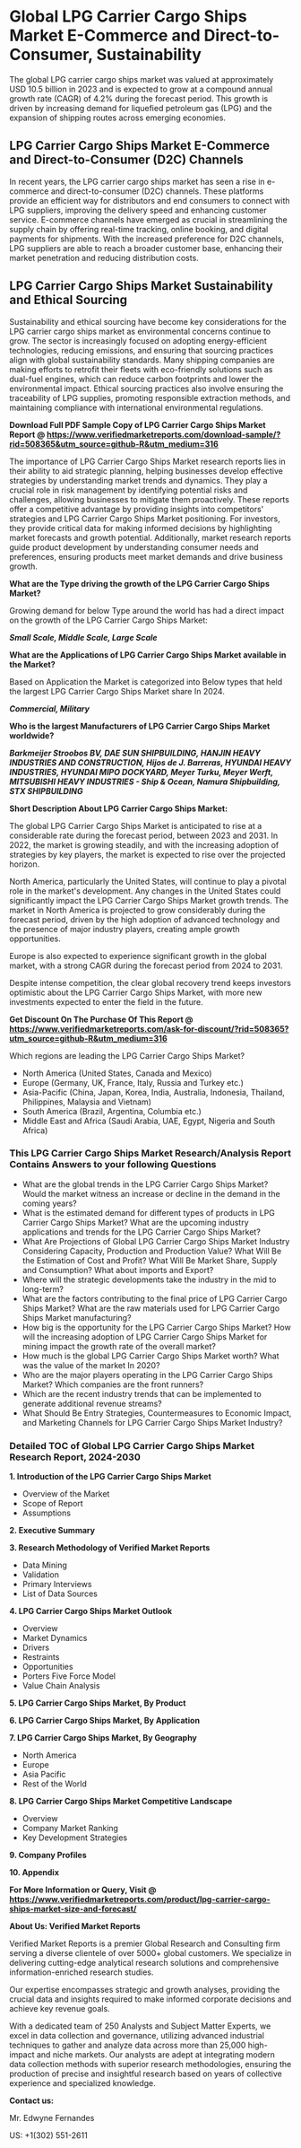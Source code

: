 <h1>Global LPG Carrier Cargo Ships Market E-Commerce and Direct-to-Consumer, Sustainability</h1><p class=""><p>The global LPG carrier cargo ships market was valued at approximately USD 10.5 billion in 2023 and is expected to grow at a compound annual growth rate (CAGR) of 4.2% during the forecast period. This growth is driven by increasing demand for liquefied petroleum gas (LPG) and the expansion of shipping routes across emerging economies.</p> <h2>LPG Carrier Cargo Ships Market E-Commerce and Direct-to-Consumer (D2C) Channels</h2> <p>In recent years, the LPG carrier cargo ships market has seen a rise in e-commerce and direct-to-consumer (D2C) channels. These platforms provide an efficient way for distributors and end consumers to connect with LPG suppliers, improving the delivery speed and enhancing customer service. E-commerce channels have emerged as crucial in streamlining the supply chain by offering real-time tracking, online booking, and digital payments for shipments. With the increased preference for D2C channels, LPG suppliers are able to reach a broader customer base, enhancing their market penetration and reducing distribution costs.</p> <h2>LPG Carrier Cargo Ships Market Sustainability and Ethical Sourcing</h2> <p>Sustainability and ethical sourcing have become key considerations for the LPG carrier cargo ships market as environmental concerns continue to grow. The sector is increasingly focused on adopting energy-efficient technologies, reducing emissions, and ensuring that sourcing practices align with global sustainability standards. Many shipping companies are making efforts to retrofit their fleets with eco-friendly solutions such as dual-fuel engines, which can reduce carbon footprints and lower the environmental impact. Ethical sourcing practices also involve ensuring the traceability of LPG supplies, promoting responsible extraction methods, and maintaining compliance with international environmental regulations.</p> </p><p class=""><strong>Download Full PDF Sample Copy of LPG Carrier Cargo Ships Market Report @ <a href="https://www.verifiedmarketreports.com/download-sample/?rid=508365&utm_source=github-R&utm_medium=316" target="_blank">https://www.verifiedmarketreports.com/download-sample/?rid=508365&utm_source=github-R&utm_medium=316</a></strong></p><p>The importance of&nbsp;LPG Carrier Cargo Ships Market research reports lies in their ability to aid strategic planning, helping businesses develop effective strategies by understanding market trends and dynamics. They play a crucial role in risk management by identifying potential risks and challenges, allowing businesses to mitigate them proactively. These reports offer a competitive advantage by providing insights into competitors' strategies and LPG Carrier Cargo Ships Market positioning. For investors, they provide critical data for making informed decisions by highlighting market forecasts and growth potential. Additionally, market research reports guide product development by understanding consumer needs and preferences, ensuring products meet market demands and drive business growth.</p><p><strong>What are the&nbsp;Type driving the growth of the LPG Carrier Cargo Ships Market?</strong></p><p id="" class="">Growing demand for below Type around the world has had a direct impact on the growth of the LPG Carrier Cargo Ships Market:</p><p class=""><em><strong>Small Scale, Middle Scale, Large Scale</strong></em></p><p class=""><strong>What are the&nbsp;Applications&nbsp;of LPG Carrier Cargo Ships Market available in the Market?</strong></p><p id="" class="">Based on Application the Market is categorized into Below types that held the largest LPG Carrier Cargo Ships Market share In 2024.</p><p class=""><em><strong>Commercial, Military</strong></em></p><p class=""><strong>Who is the largest Manufacturers of LPG Carrier Cargo Ships Market worldwide?</strong></p><p><em><strong>Barkmeijer Stroobos BV, DAE SUN SHIPBUILDING, HANJIN HEAVY INDUSTRIES AND CONSTRUCTION, Hijos de J. Barreras, HYUNDAI HEAVY INDUSTRIES, HYUNDAI MIPO DOCKYARD, Meyer Turku, Meyer Werft, MITSUBISHI HEAVY INDUSTRIES - Ship & Ocean, Namura Shipbuilding, STX SHIPBUILDING</strong></em></p><p id="" class=""><strong>Short Description About LPG Carrier Cargo Ships Market:</strong></p><p>The global LPG Carrier Cargo Ships Market is anticipated to rise at a considerable rate during the forecast period, between 2023 and 2031. In 2022, the market is growing steadily, and with the increasing adoption of strategies by key players, the market is expected to rise over the projected horizon.</p><p>North America, particularly the United States, will continue to play a pivotal role in the market's development. Any changes in the United States could significantly impact the LPG Carrier Cargo Ships Market growth trends. The market in North America is projected to grow considerably during the forecast period, driven by the high adoption of advanced technology and the presence of major industry players, creating ample growth opportunities.</p><p>Europe is also expected to experience significant growth in the global market, with a strong CAGR during the forecast period from 2024 to 2031.</p><p>Despite intense competition, the clear global recovery trend keeps investors optimistic about the LPG Carrier Cargo Ships Market, with more new investments expected to enter the field in the future.</p><p id="" class=""><strong>Get Discount On The Purchase Of This Report @ <a href="https://www.verifiedmarketreports.com/ask-for-discount/?rid=508365?utm_source=github-R&utm_medium=316" target="_blank">https://www.verifiedmarketreports.com/ask-for-discount/?rid=508365?utm_source=github-R&utm_medium=316</a></strong></p><p class="">Which regions are leading the LPG Carrier Cargo Ships Market?</p><ul><li>North America (United States, Canada and Mexico)</li><li>Europe (Germany, UK, France, Italy, Russia and Turkey etc.)</li><li>Asia-Pacific (China, Japan, Korea, India, Australia, Indonesia, Thailand, Philippines, Malaysia and Vietnam)</li><li>South America (Brazil, Argentina, Columbia etc.)</li><li>Middle East and Africa (Saudi Arabia, UAE, Egypt, Nigeria and South Africa)</li></ul><h3 id="" class="">This LPG Carrier Cargo Ships Market Research/Analysis Report Contains Answers to your following Questions</h3><ul><li>What are the global trends in the LPG Carrier Cargo Ships Market? Would the market witness an increase or decline in the demand in the coming years?</li><li>What is the estimated demand for different types of products in LPG Carrier Cargo Ships Market? What are the upcoming industry applications and trends for the LPG Carrier Cargo Ships Market?</li><li>What Are Projections of Global LPG Carrier Cargo Ships Market Industry Considering Capacity, Production and Production Value? What Will Be the Estimation of Cost and Profit? What Will Be Market Share, Supply and Consumption? What about imports and Export?</li><li>Where will the strategic developments take the industry in the mid to long-term?</li><li>What are the factors contributing to the final price of LPG Carrier Cargo Ships Market? What are the raw materials used for LPG Carrier Cargo Ships Market manufacturing?</li><li>How big is the opportunity for the LPG Carrier Cargo Ships Market? How will the increasing adoption of LPG Carrier Cargo Ships Market for mining impact the growth rate of the overall market?</li><li>How much is the global LPG Carrier Cargo Ships Market worth? What was the value of the market In 2020?</li><li>Who are the major players operating in the LPG Carrier Cargo Ships Market? Which companies are the front runners?</li><li>Which are the recent industry trends that can be implemented to generate additional revenue streams?</li><li>What Should Be Entry Strategies, Countermeasures to Economic Impact, and Marketing Channels for LPG Carrier Cargo Ships Market Industry?</li></ul><h3 id="" class="">Detailed TOC of Global LPG Carrier Cargo Ships Market Research Report, 2024-2030</h3><p id="" class=""><strong>1. Introduction of the LPG Carrier Cargo Ships Market</strong></p><ul><li>Overview of the Market</li><li>Scope of Report</li><li>Assumptions</li></ul><p id="" class=""><strong>2. Executive Summary</strong></p><p id="" class=""><strong>3. Research Methodology of Verified Market Reports</strong></p><ul><li>Data Mining</li><li>Validation</li><li>Primary Interviews</li><li>List of Data Sources</li></ul><p id="" class=""><strong>4. LPG Carrier Cargo Ships Market Outlook</strong></p><ul><li>Overview</li><li>Market Dynamics</li><li>Drivers</li><li>Restraints</li><li>Opportunities</li><li>Porters Five Force Model</li><li>Value Chain Analysis</li></ul><p id="" class=""><strong>5. LPG Carrier Cargo Ships Market, By Product</strong></p><p id="" class=""><strong>6. LPG Carrier Cargo Ships Market, By Application</strong></p><p id="" class=""><strong>7. LPG Carrier Cargo Ships Market, By Geography</strong></p><ul><li>North America</li><li>Europe</li><li>Asia Pacific</li><li>Rest of the World</li></ul><p id="" class=""><strong>8. LPG Carrier Cargo Ships Market Competitive Landscape</strong></p><ul><li>Overview</li><li>Company Market Ranking</li><li>Key Development Strategies</li></ul><p id="" class=""><strong>9. Company Profiles</strong></p><p id="" class=""><strong>10. Appendix</strong></p><p id="" class=""><strong>For More Information or Query, Visit @ <a href="https://www.verifiedmarketreports.com/product/lpg-carrier-cargo-ships-market-size-and-forecast/" target="_blank">https://www.verifiedmarketreports.com/product/lpg-carrier-cargo-ships-market-size-and-forecast/</a></strong></p><p id="" class=""><strong>About Us: Verified Market Reports</strong></p><p id="" class="">Verified Market Reports is a premier Global Research and Consulting firm serving a diverse clientele of over 5000+ global customers. We specialize in delivering cutting-edge analytical research solutions and comprehensive information-enriched research studies.</p><p id="" class="">Our expertise encompasses strategic and growth analyses, providing the crucial data and insights required to make informed corporate decisions and achieve key revenue goals.</p><p id="" class="">With a dedicated team of 250 Analysts and Subject Matter Experts, we excel in data collection and governance, utilizing advanced industrial techniques to gather and analyze data across more than 25,000 high-impact and niche markets. Our analysts are adept at integrating modern data collection methods with superior research methodologies, ensuring the production of precise and insightful research based on years of collective experience and specialized knowledge.</p><p id="" class=""><strong>Contact us:</strong></p><p id="" class="">Mr. Edwyne Fernandes</p><p id="" class="">US: +1(302) 551-2611</p>